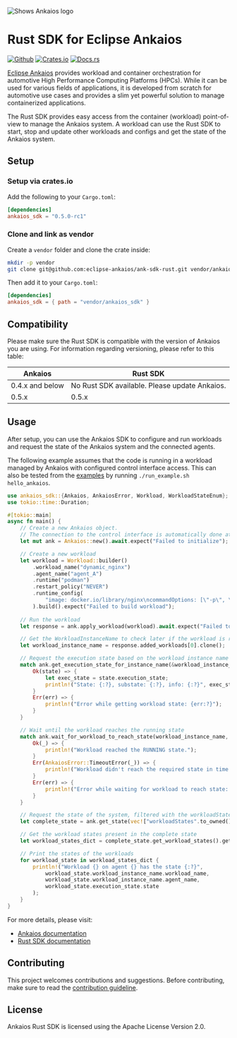 <picture style="padding-bottom: 1em;">
  <source media="(prefers-color-scheme: dark)" srcset="https://github.com/eclipse-ankaios/ankaios/raw/main/logo/Ankaios__logo_for_dark_bgrd_clipped.png">
  <source media="(prefers-color-scheme: light)" srcset="https://github.com/eclipse-ankaios/ankaios/raw/main/logo/Ankaios__logo_for_light_bgrd_clipped.png">
  <img alt="Shows Ankaios logo" src="https://github.com/eclipse-ankaios/ankaios/raw/main/logo/Ankaios__logo_for_light_bgrd_clipped.png">
</picture>

# Rust SDK for Eclipse Ankaios

[![Github](https://img.shields.io/badge/github-8da0cb?style=for-the-badge&labelColor=555555&logo=github)](https://github.com/eclipse-ankaios/ank-sdk-rust)
[![Crates.io](https://img.shields.io/badge/crates.io-fc8d62?style=for-the-badge&labelColor=555555&logo=rust)](https://crates.io/crates/ankaios-sdk)
[![Docs.rs](https://img.shields.io/badge/docs.rs-66c2a5?style=for-the-badge&labelColor=555555&logo=docs.rs)](https://docs.rs/ankaios-sdk/0.5.0-rc1)

[Eclipse Ankaios](https://github.com/eclipse-ankaios/ankaios) provides workload and
container orchestration for automotive High Performance Computing Platforms (HPCs).
While it can be used for various fields of applications, it is developed from scratch
for automotive use cases and provides a slim yet powerful solution to manage
containerized applications.

The Rust SDK provides easy access from the container (workload) point-of-view
to manage the Ankaios system. A workload can use the Rust SDK to start, stop and
update other workloads and configs and get the state of the Ankaios system.

## Setup

### Setup via crates.io

Add the following to your `Cargo.toml`:

```toml
[dependencies]
ankaios_sdk = "0.5.0-rc1"
```

### Clone and link as vendor

Create a `vendor` folder and clone the crate inside:

```sh
mkdir -p vendor
git clone git@github.com:eclipse-ankaios/ank-sdk-rust.git vendor/ankaios_sdk
```

Then add it to your `Cargo.toml`:

```toml
[dependencies]
ankaios_sdk = { path = "vendor/ankaios_sdk" }
```

## Compatibility

Please make sure the Rust SDK is compatible with the version of Ankaios you
are using. For information regarding versioning, please refer to this table:

| Ankaios    | Rust SDK |
| -------- | ------- |
| 0.4.x and below | No Rust SDK available. Please update Ankaios. |
| 0.5.x | 0.5.x     |

## Usage

After setup, you can use the Ankaios SDK to configure and run workloads
and request the state of the Ankaios system and the connected agents.

The following example assumes that the code is running in a workload managed by
Ankaios with configured control interface access. This can also be tested from the
[examples](examples) by running `./run_example.sh hello_ankaios`.

```rust
use ankaios_sdk::{Ankaios, AnkaiosError, Workload, WorkloadStateEnum};
use tokio::time::Duration;

#[tokio::main]
async fn main() {
    // Create a new Ankaios object.
    // The connection to the control interface is automatically done at this step.
    let mut ank = Ankaios::new().await.expect("Failed to initialize");

    // Create a new workload
    let workload = Workload::builder()
        .workload_name("dynamic_nginx")
        .agent_name("agent_A")
        .runtime("podman")
        .restart_policy("NEVER")
        .runtime_config(
            "image: docker.io/library/nginx\ncommandOptions: [\"-p\", \"8080:80\"]"
        ).build().expect("Failed to build workload");
    
    // Run the workload
    let response = ank.apply_workload(workload).await.expect("Failed to apply workload");

    // Get the WorkloadInstanceName to check later if the workload is running
    let workload_instance_name = response.added_workloads[0].clone();

    // Request the execution state based on the workload instance name
    match ank.get_execution_state_for_instance_name(&workload_instance_name).await {
        Ok(state) => {
            let exec_state = state.execution_state;
            println!("State: {:?}, substate: {:?}, info: {:?}", exec_state.state, exec_state.substate, exec_state.additional_info);
        }
        Err(err) => {
            println!("Error while getting workload state: {err:?}");
        }
    }

    // Wait until the workload reaches the running state
    match ank.wait_for_workload_to_reach_state(workload_instance_name, WorkloadStateEnum::Running).await {
        Ok(_) => {
            println!("Workload reached the RUNNING state.");
        }
        Err(AnkaiosError::TimeoutError(_)) => {
            println!("Workload didn't reach the required state in time.");
        }
        Err(err) => {
            println!("Error while waiting for workload to reach state: {err:?}");
        }
    }

    // Request the state of the system, filtered with the workloadStates
    let complete_state = ank.get_state(vec!["workloadStates".to_owned()]).await.expect("Failed to get the state");

    // Get the workload states present in the complete state
    let workload_states_dict = complete_state.get_workload_states().get_as_list();

    // Print the states of the workloads
    for workload_state in workload_states_dict {
        println!("Workload {} on agent {} has the state {:?}", 
            workload_state.workload_instance_name.workload_name, 
            workload_state.workload_instance_name.agent_name,
            workload_state.execution_state.state
        ); 
    }
}
```

For more details, please visit:

* [Ankaios documentation](https://eclipse-ankaios.github.io/ankaios/latest/)
* [Rust SDK documentation](https://docs.rs/ankaios-sdk/0.5.0-rc1)

## Contributing

This project welcomes contributions and suggestions. Before contributing, make sure to read the
[contribution guideline](CONTRIBUTING.md).

## License

Ankaios Rust SDK is licensed using the Apache License Version 2.0.

